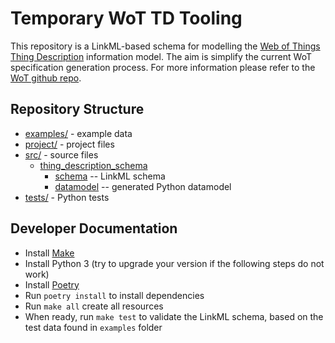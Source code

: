 # Temporary WoT TD Tooling

This repository is a LinkML-based schema for modelling the [Web of Things Thing Description](https://www.w3.org/TR/wot-thing-description11/) information model.
The aim is simplify the current WoT specification generation process.
For more information please refer to the [WoT github repo](https://github.com/w3c/wot-thing-description/tree/main/toolchain).

## Repository Structure

* [examples/](examples/) - example data
* [project/](project/) - project files
* [src/](src/) - source files
  * [thing_description_schema](src/thing_description_schema)
    * [schema](src/thing_description_schema/schema) -- LinkML schema
    * [datamodel](src/thing_description_schema/datamodel) -- generated
      Python datamodel
* [tests/](tests/) - Python tests

## Developer Documentation

* Install [Make](https://www.gnu.org/software/make)
* Install Python 3 (try to upgrade your version if the following steps do not work)
* Install [Poetry](https://python-poetry.org/)
* Run `poetry install` to install dependencies
* Run `make all` create all resources
* When ready, run `make test` to validate the LinkML schema, based on the test data found in `examples` folder
